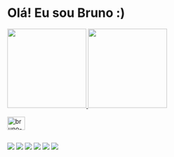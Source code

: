 # Olá! Eu sou Bruno :)
<div>
  <a href="https://github.com/BrunoMachado22">
  <img height="180em" src="https://github-readme-stats.vercel.app/api?username=brunomachado22&show_icons=true&theme=dracula&include_all_commits=true&count_private=true"/>
  <img height="180em" src="https://github-readme-stats.vercel.app/api/top-langs/?username=brunomachado22&layout=compact&langs_count=7&theme=dracula"/>
</div>

<div style="display: inline_block"><br>
  <img align="center" alt="bruno-Kotlin" height="30" width="40" src="https://cdn.jsdelivr.net/gh/devicons/devicon/icons/kotlin/kotlin-original.svg" />
</div>

##

 <a href="https://www.youtube.com/channel/UCf4HRsc6howaiYMzYKT-wmw" target="_blank"><img src="https://img.shields.io/badge/YouTube-FF0000?style=for-the-badge&logo=youtube&logoColor=white" target="_blank"></a>
  <a href="https://www.instagram.com/bn_machado14/" target="_blank"><img src="https://img.shields.io/badge/-Instagram-%23E4405F?style=for-the-badge&logo=instagram&logoColor=white" target="_blank"></a>
 	<a href="https://www.twitch.tv/ninjaiwnl2k" target="_blank"><img src="https://img.shields.io/badge/Twitch-9146FF?style=for-the-badge&logo=twitch&logoColor=white" target="_blank"></a>
 <a href="https://discordapp.com/users/0067" target="_blank"><img src="https://img.shields.io/badge/Discord-7289DA?style=for-the-badge&logo=discord&logoColor=white" target="_blank"></a> 
  <a href = "mailto:brunosrmachado@gmail.com"><img src="https://img.shields.io/badge/-Gmail-%23333?style=for-the-badge&logo=gmail&logoColor=white" target="_blank"></a>
  <a href="https://www.linkedin.com/in/bruno-machado-ab8b29204/" target="_blank"><img src="https://img.shields.io/badge/-LinkedIn-%230077B5?style=for-the-badge&logo=linkedin&logoColor=white" target="_blank"></a> 
</div>
